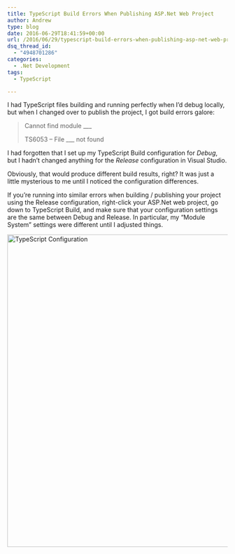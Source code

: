 ```yaml
---
title: TypeScript Build Errors When Publishing ASP.Net Web Project
author: Andrew
type: blog
date: 2016-06-29T18:41:59+00:00
url: /2016/06/29/typescript-build-errors-when-publishing-asp-net-web-project/
dsq_thread_id:
  - "4948701286"
categories:
  - .Net Development
tags:
  - TypeScript

---
```

I had TypeScript files building and running perfectly when I&#8217;d debug locally, but when I changed over to publish the project, I got build errors galore:

> Cannot find module \___
> 
> TS6053 &#8211; File \___ not found 

I had forgotten that I set up my TypeScript Build configuration for _Debug_, but I hadn&#8217;t changed anything for the _Release_ configuration in Visual Studio.

Obviously, that would produce different build results, right? It was just a little mysterious to me until I noticed the configuration differences.

If you&#8217;re running into similar errors when building / publishing your project using the Release configuration, right-click your ASP.Net web project, go down to TypeScript Build, and make sure that your configuration settings are the same between Debug and Release. In particular, my &#8220;Module System&#8221; settings were different until I adjusted things.

[<img src="https://www.andrewcbancroft.com/wp-content/uploads/2016/06/2016-06-29_13-39-22.png" alt="TypeScript Configuration" width="830" height="714" class="alignnone size-full wp-image-12988" srcset="https://www.andrewcbancroft.com/wp-content/uploads/2016/06/2016-06-29_13-39-22.png 830w, https://www.andrewcbancroft.com/wp-content/uploads/2016/06/2016-06-29_13-39-22-300x258.png 300w" sizes="(max-width: 830px) 100vw, 830px" />][1]

 [1]: https://www.andrewcbancroft.com/wp-content/uploads/2016/06/2016-06-29_13-39-22.png